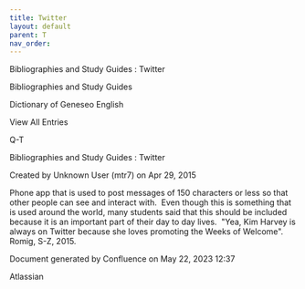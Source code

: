 ```yaml
---
title: Twitter
layout: default
parent: T
nav_order:
---
```


Bibliographies and Study Guides : Twitter

Bibliographies and Study Guides

Dictionary of Geneseo English

View All Entries

Q-T

Bibliographies and Study Guides : Twitter

Created by  Unknown User (mtr7) on Apr 29, 2015

Phone app that is used to post messages of 150 characters or less so that other people can see and interact with.  Even though this is something that is used around the world, many students said that this should be included because it is an important part of their day to day lives.  &quot;Yea, Kim Harvey is always on Twitter because she loves promoting the Weeks of Welcome&quot;. Romig, S-Z, 2015. 

Document generated by Confluence on May 22, 2023 12:37

Atlassian
